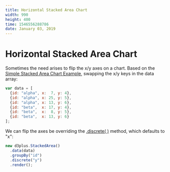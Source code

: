 ```yaml
---
title: Horizontal Stacked Area Chart
width: 990
height: 400
time: 1546556288786
date: January 03, 2019
---
```


# Horizontal Stacked Area Chart

Sometimes the need arises to flip the x/y axes on a chart. Based on the [Simple Stacked Area Chart Example](https://d3plus.org/examples/d3plus-plot/stacked-area/), swapping the x/y keys in the data array:

```js
var data = [
  {id: "alpha", x:  7, y: 4},
  {id: "alpha", x: 25, y: 5},
  {id: "alpha", x: 13, y: 6},
  {id: "beta",  x: 17, y: 4},
  {id: "beta",  x:  8, y: 5},
  {id: "beta",  x: 13, y: 6}
];
```

We can flip the axes be overriding the [.discrete( )](https://github.com/d3plus/d3plus-viz#Viz.discrete) method, which defaults to "x":

```js
new d3plus.StackedArea()
  .data(data)
  .groupBy("id")
  .discrete("y")
  .render();
```
